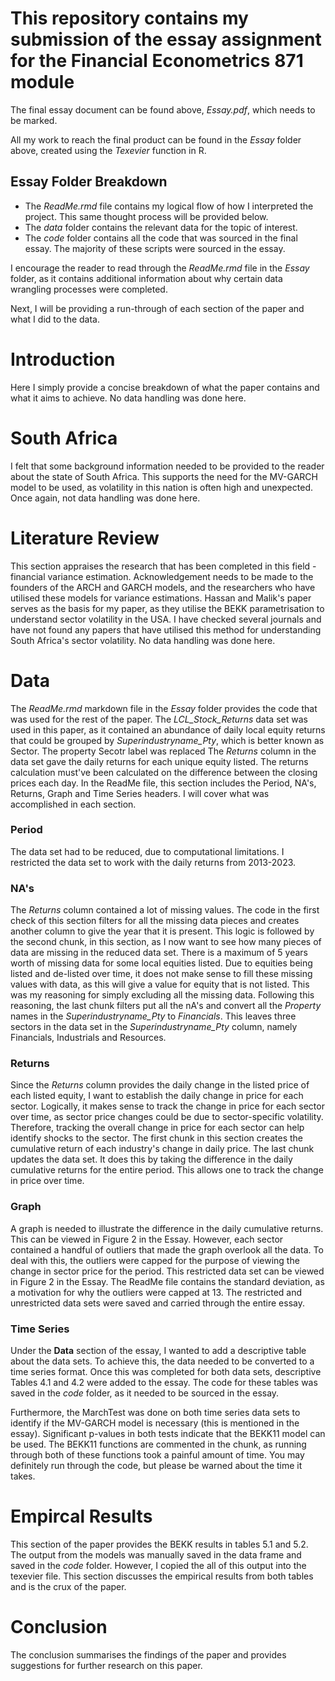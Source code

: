 # This repository contains my submission of the essay assignment for the Financial Econometrics 871 module
The final essay document can be found above, _Essay.pdf_, which needs to be marked.

All my work to reach the final product can be found in the _Essay_ folder above, created using the _Texevier_ function in R. 
## Essay Folder Breakdown
- The _ReadMe.rmd_ file contains my logical flow of how I interpreted the project. This same thought process will be provided below.
- The _data_ folder contains the relevant data for the topic of interest.
- The _code_ folder contains all the code that was sourced in the final essay. The majority of these scripts were sourced in the essay.

I encourage the reader to read through the _ReadMe.rmd_ file in the _Essay_ folder, as it contains additional information about why certain data wrangling processes were completed.

Next, I will be providing a run-through of each section of the paper and what I did to the data.
# Introduction
Here I simply provide a concise breakdown of what the paper contains and what it aims to achieve.
No data handling was done here.

# South Africa
I felt that some background information needed to be provided to the reader about the state of South Africa. This supports the need for the MV-GARCH model to be used, as volatility in this nation is often high and unexpected.
Once again, not data handling was done here.

# Literature Review
This section appraises the research that has been completed in this field - financial variance estimation. Acknowledgement needs to be made to the founders of the ARCH and GARCH models, and the researchers who have utilised these models for variance estimations. Hassan and Malik's paper serves as the basis for my paper, as they utilise the BEKK parametrisation to understand sector volatility in the USA. 
I have checked several journals and have not found any papers that have utilised this method for understanding South Africa's sector volatility. 
No data handling was done here. 

# Data
The _ReadMe.rmd_ markdown file in the _Essay_ folder provides the code that was used for the rest of the paper. 
The _LCL_Stock_Returns_ data set was used in this paper, as it contained an abundance of daily local equity returns that could be grouped by _Superindustryname_Pty_, which is better known as Sector. The property Secotr label was replaced 
The _Returns_ column in the data set gave the daily returns for each unique equity listed. The returns calculation must've been calculated on the difference between the closing prices each day.
In the ReadMe file, this section includes the Period, NA's, Returns, Graph and Time Series headers. I will cover what was accomplished in each section. 

### Period
The data set had to be reduced, due to computational limitations. I restricted the data set to work with the daily returns from 2013-2023. 

### NA's
The _Returns_ column contained a lot of missing values. 
The code in the first check of this section filters for all the missing data pieces and creates another column to give the year that it is present. This logic is followed by the second chunk, in this section, as I now want to see how many pieces of data are missing in the reduced data set. 
There is a maximum of 5 years worth of missing data for some local equities listed. Due to equities being listed and de-listed over time, it does not make sense to fill these missing values with data, as this will give a value for equity that is not listed. This was my reasoning for simply excluding all the missing data. 
Following this reasoning, the last chunk filters put all the nA's and convert all the _Property_ names in the _Superindustryname_Pty_ to _Financials_. This leaves three sectors in the data set in the _Superindustryname_Pty_ column, namely Financials, Industrials and Resources. 

### Returns
Since the _Returns_ column provides the daily change in the listed price of each listed equity, I want to establish the daily change in price for each sector. Logically, it makes sense to track the change in price for each sector over time, as sector price changes could be due to sector-specific volatility. Therefore, tracking the overall change in price for each sector can help identify shocks to the sector. The first chunk in this section creates the cumulative return of each industry's change in daily price. 
The last chunk updates the data set. It does this by taking the difference in the daily cumulative returns for the entire period. This allows one to track the change in price over time. 

### Graph
A graph is needed to illustrate the difference in the daily cumulative returns. This can be viewed in Figure 2 in the Essay. However, each sector contained a handful of outliers that made the graph overlook all the data. To deal with this, the outliers were capped for the purpose of viewing the change in sector price for the period. This restricted data set can be viewed in Figure 2 in the Essay. 
The ReadMe file contains the standard deviation, as a motivation for why the outliers were capped at 13. The restricted and unrestricted data sets were saved and carried through the entire essay.

### Time Series
Under the **Data** section of the essay, I wanted to add a descriptive table about the data sets. To achieve this, the data needed to be converted to a time series format. Once this was completed for both data sets, descriptive Tables 4.1 and 4.2 were added to the essay. The code for these tables was saved in the _code_ folder, as it needed to be sourced in the essay. 

Furthermore, the MarchTest was done on both time series data sets to identify if the MV-GARCH model is necessary (this is mentioned in the essay). Significant p-values in both tests indicate that the BEKK11 model can be used. 
The BEKK11 functions are commented in the chunk, as running through both of these functions took a painful amount of time. You may definitely run through the code, but please be warned about the time it takes. 

# Empircal Results
This section of the paper provides the BEKK results in tables 5.1 and 5.2. The output from the models was manually saved in the data frame and saved in the _code_ folder. However, I copied the all of this output into the texevier file. 
This section discusses the empirical results from both tables and is the crux of the paper.

# Conclusion
The conclusion summarises the findings of the paper and provides suggestions for further research on this paper. 


